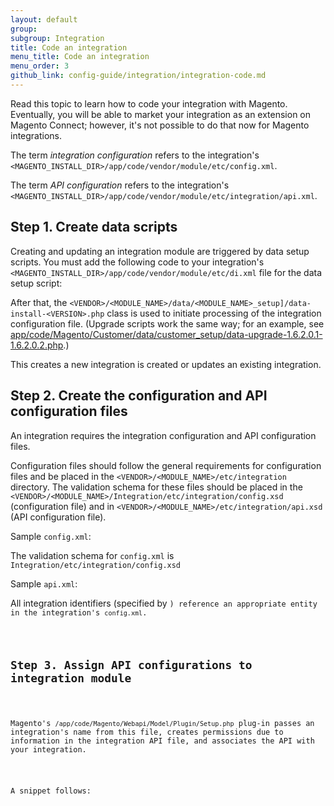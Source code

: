 ```yaml
---
layout: default
group: 
subgroup: Integration
title: Code an integration
menu_title: Code an integration
menu_order: 3
github_link: config-guide/integration/integration-code.md
---
```


Read this topic to learn how to code your integration with Magento. Eventually, you will be able to market your integration as an extension on Magento Connect; however, it's not possible to do that now for Magento integrations.

<p>The term <em>integration configuration</em> refers to the integration's <code>&lt;MAGENTO_INSTALL_DIR&gt;/app/code/vendor/module/etc/config.xml</code>.</p>
<p>The term <em>API configuration</em> refers to the integration's <code>&lt;MAGENTO_INSTALL_DIR&gt;/app/code/vendor/module/etc/integration/api.xml</code>.</p>

<h2 id="code-step1">Step 1. Create data scripts</h2>

<p>Creating and updating an integration module are triggered by data setup scripts. You must add the following code to your integration's <code>&lt;MAGENTO_INSTALL_DIR&gt;/app/code/vendor/module/etc/di.xml</code> file for the data setup script:</p>

<script src="https://gist.github.com/xcomSteveJohnson/9750817.js"></script>

<p>After that, the <code>&lt;VENDOR&gt;/&lt;MODULE_NAME&gt;/data/&lt;MODULE_NAME&gt;_setup]/data-install-&lt;VERSION&gt;.php</code> class is used to initiate processing of the integration configuration file. (Upgrade scripts work the same way; for an example, see <a href="{{ site.mage2000url }}app/code/Magento/Customer/data/customer_setup/data-upgrade-1.6.2.0.1-1.6.2.0.2.php" target="_blank">app/code/Magento/Customer/data/customer_setup/data-upgrade-1.6.2.0.1-1.6.2.0.2.php</a>.)</p>

<script src="https://gist.github.com/xcomSteveJohnson/9750864.js"></script>

This creates a new integration is created or updates an existing integration.

<h2 id="code-step2">Step 2. Create the configuration and API configuration files</h2>

An integration requires the integration configuration and API configuration files.

<p>Configuration files should follow the general requirements for configuration files and be placed in the <code>&lt;VENDOR&gt;/&lt;MODULE_NAME&gt;/etc/integration</code> directory. The validation schema for these files should be placed in the <code>&lt;VENDOR&gt;/&lt;MODULE_NAME&gt;/Integration/etc/integration/config.xsd</code> (configuration file) and in <code>&lt;VENDOR&gt;/&lt;MODULE_NAME&gt;/etc/integration/api.xsd</code> (API configuration file).</p>

<p>Sample <code>config.xml</code>:</p>

<script src="https://gist.github.com/xcomSteveJohnson/9752169.js"></script>

<p>The validation schema for <code>config.xml</code> is <code>Integration/etc/integration/config.xsd</code></p>

<script src="https://gist.github.com/xcomSteveJohnson/9752169.js"></script>

<p>Sample <code>api.xml</code>:</p>

<script src="https://gist.github.com/xcomSteveJohnson/9752191.js"></script>

<p>All integration identifiers (specified by <code><integration name=</code>) reference an appropriate entity in the integration's <code>config.xml</code>.</p>

<h2 id="code-step3">Step 3. Assign API configurations to integration module</h2>

<P>Magento's <code>/app/code/Magento/Webapi/Model/Plugin/Setup.php</code> plug-in passes an integration's name from this file, creates permissions due to information in the integration API file, and associates the API with your integration.</p>

<p>A snippet follows:</p>

<script src="https://gist.github.com/xcomSteveJohnson/9752298.js"></script>
